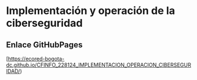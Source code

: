 # **Implementación y operación de la ciberseguridad**

## **Enlace GitHubPages**

[https://ecored-bogota-dc.github.io/CFINFO_228124_IMPLEMENTACION_OPERACION_CIBERSEGURIDAD/)

#
